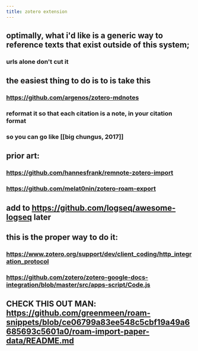 ```yaml
---
title: zotero extension
---
```


## optimally, what i'd like is a generic way to reference texts that exist outside of this system;
### urls alone don't cut it
## the easiest thing to do is to is take this
### https://github.com/argenos/zotero-mdnotes
### reformat it so that each citation is a note, in your citation format
### so you can go like [[big chungus, 2017]]
## prior art:
### https://github.com/hannesfrank/remnote-zotero-import
### https://github.com/melat0nin/zotero-roam-export
## add to https://github.com/logseq/awesome-logseq later
## this is the proper way to do it:
### https://www.zotero.org/support/dev/client_coding/http_integration_protocol
### https://github.com/zotero/zotero-google-docs-integration/blob/master/src/apps-script/Code.js
## CHECK THIS OUT MAN: https://github.com/greenmeen/roam-snippets/blob/ce06799a83ee548c5cbf19a49a6685693c5601a0/roam-import-paper-data/README.md
##
